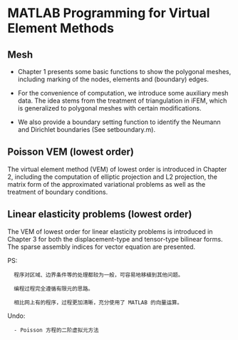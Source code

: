 # MATLAB Programming for Virtual Element Methods


## Mesh 

- Chapter 1 presents some basic functions to show the polygonal meshes, including marking of the nodes, elements and (boundary) edges.
 
- For the convenience of computation, we introduce some auxiliary mesh data. The idea stems from the treatment of triangulation in iFEM,     which is generalized to polygonal meshes with certain modifications. 
 
- We also provide a boundary setting function to identify the Neumann and Dirichlet boundaries (See setboundary.m).
 

## Poisson VEM (lowest order)

The virtual element method (VEM) of lowest order is introduced in Chapter 2, including the computation of elliptic projection and L2 projection, the matrix form of the approximated variational problems as well as the treatment of boundary conditions. 

## Linear elasticity problems (lowest order)

The VEM of lowest order for linear elasticity problems is introduced in Chapter 3 for both the displacement-type and tensor-type bilinear forms. The sparse assembly indices for vector equation are presented. 
 
  PS: 
  
      程序对区域、边界条件等的处理都较为一般，可容易地移植到其他问题。
      
      编程过程完全遵循有限元的思路。
      
      相比网上有的程序，过程更加清晰，充分使用了 MATLAB 的向量运算。
      
  Undo:
     
      - Poisson 方程的二阶虚拟元方法


